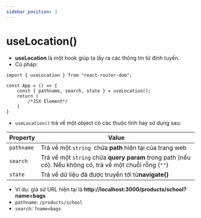 ```yaml
---
sidebar_position: 3
---
```


# useLocation()

- **useLocation** là một hook giúp ta lấy ra các thông tin từ định tuyến.
- Cú pháp:

```tsx
import { useLocation } from "react-router-dom";

const App = () => {
    const { pathname, search, state } = useLocation();
    return (
        /*JSX Element*/
    )
}
```

- `useLocation()` trả về một object có các thuộc tính hay sử dụng sau:

| Property   | Value                                                                                                    |
| ---------- | -------------------------------------------------------------------------------------------------------- |
| `pathname` | Trả về một `string `chứa **path** hiện tại của trang web                                                 |
| `search`   | Trả về một `string` chứa **query param** trong path (nếu có). Nếu không có, trả về một chuỗi rỗng (`""`) |
| `state`    | Trả về dữ liệu đã được truyền tới từ**navigate()**                                                       |

- Ví dụ: giả sử URL hiện tại là **http://localhost:3000/products/school?name=bags**
- `pathname`: `/products/school`
- `search`: `?name=bags`
